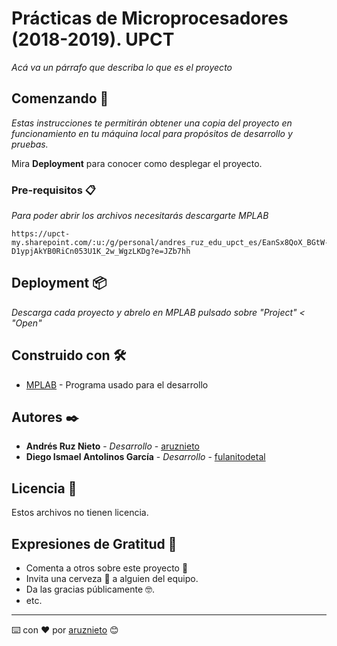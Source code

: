 # Prácticas de Microprocesadores (2018-2019). UPCT

_Acá va un párrafo que describa lo que es el proyecto_

## Comenzando 🚀

_Estas instrucciones te permitirán obtener una copia del proyecto en funcionamiento en tu máquina local para propósitos de desarrollo y pruebas._

Mira **Deployment** para conocer como desplegar el proyecto.


### Pre-requisitos 📋

_Para poder abrir los archivos necesitarás descargarte MPLAB_

```
https://upct-my.sharepoint.com/:u:/g/personal/andres_ruz_edu_upct_es/EanSx8QoX_BGtW-D1ypjAkYB0RiCn053U1K_2w_WgzLKDg?e=JZb7hh
```

## Deployment 📦

_Descarga cada proyecto y abrelo en MPLAB pulsado sobre "Project" < "Open"_

## Construido con 🛠️

* [MPLAB](https://upct-my.sharepoint.com/:u:/g/personal/andres_ruz_edu_upct_es/EanSx8QoX_BGtW-D1ypjAkYB0RiCn053U1K_2w_WgzLKDg?e=JZb7hh) - Programa usado para el desarrollo

## Autores ✒️

* **Andrés Ruz Nieto** - *Desarrollo* - [aruznieto](https://github.com/aruznieto)
* **Diego Ismael Antolinos García** - *Desarrollo* - [fulanitodetal](#fulanito-de-tal)

## Licencia 📄

Estos archivos no tienen licencia.

## Expresiones de Gratitud 🎁

* Comenta a otros sobre este proyecto 📢
* Invita una cerveza 🍺 a alguien del equipo. 
* Da las gracias públicamente 🤓.
* etc.



---
⌨️ con ❤️ por [aruznieto](https://github.com/aruznieto) 😊
